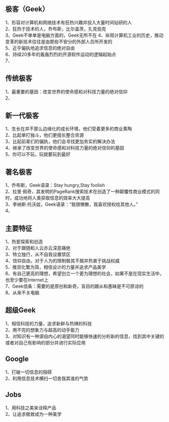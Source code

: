 
## 极客（Geek）   
1、形容对计算机和网络技术有狂热兴趣并投入大量时间钻研的人   
2、狂热于技术的人，乔布斯，比尔盖茨，扎克伯克   
3、Geek不单单是电脑方面的，Geek无所不在
4、纵观计算机工业的历史，推动变革的新技术往往是由那些不安分的外部人员所开发的   
5、近乎偏执地追求信息的绝对自由   
6、持续20多年的轰轰烈烈的开源软件运动的逻辑起始点    
7、

## 传统极客
1、最重要的基因：改变世界的使命感和对科技力量的绝对信仰    
2、

## 新一代极客
1、生长在并不那么边缘化的成长环境，他们受着更多的商业熏陶    
2、比起单打独斗，他们更擅长整合资源   
3、比起前辈们的偏执，他们会寻找更加务实的解决办法   
4、继承了改变世界的使命感和对科技力量的绝对信仰的基因     
5、你可以不玩，玩就要玩到最好    

## 著名极客
1、乔布斯，Geek语录：Stay hungry,Stay foolish   
2、拉里·佩奇，其发明的PageRank搜索技术在创造了一种颠覆性商业模式的同时，成功地将人类获取信息的效率大大提高   
3、李纳斯·托沃兹，Geek语录：“我很懒散，我喜欢授权给其他人。”   
4、

## 主要特征  
1、热爱探索和创造   
2、对于跟随和人云亦云深恶痛绝   
3、特立独行，从不自我设置禁区   
4、信仰自由，对于人为的限制极其不屑并热衷于挑战权威     
5、推崇化繁为简，相信设计的力量并追求产品美学     
6、有自己更高的理想，希望创立一个更为理想的社会，如果不是在现实生活中，也至少要在Internet上     
7、Geek信条：需要的是原创和新奇，盲目的跟从和愚昧是不可原谅的    
8、从来不关电脑    

## 超级Geek
1、相信科技的力量，追求新鲜与热辣的科技   
2、用不完的想象力与超高的动手能力   
3、对知识有一种源自内心的渴望同时能够快速的分析新的信息，找到其中关键的或者对自己有影响的部分并进行实际应用  

## Google
1、打破一切信息的阻碍    
2、利用信息技术横扫一切舍我其谁的气势     

## Jobs
1、用科技之美来诠释产品   
2、让追求极致成为一种美学    


